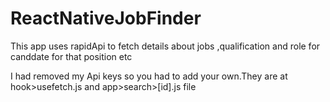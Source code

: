 # ReactNativeJobFinder
This app uses rapidApi to fetch details about jobs ,qualification and role for canddate for that position etc

I had removed my Api keys so you had to add your own.They are at hook>usefetch.js and app>search>[id].js file
